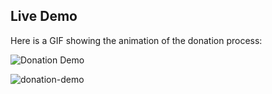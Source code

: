 ## Live Demo

Here is a GIF showing the animation of the donation process:

![Donation Demo](./assets/donation-demo.gif)

![donation-demo](https://github.com/user-attachments/assets/ac72b1e7-c442-44bc-a017-255e681c4f88)
